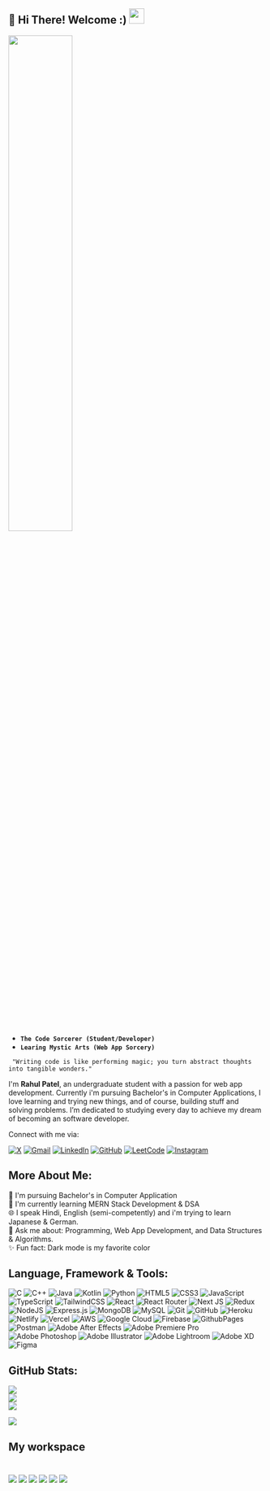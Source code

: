 ## 👋 Hi There! Welcome :) <img src="https://github.githubassets.com/images/mona-loading-dark.gif" width="30"/>

<img width="50%" src="https://mblogthumb-phinf.pstatic.net/MjAxODExMDFfMTcw/MDAxNTQxMDQyMDg4MjQ0.B0N974qP_FCEw6Hj28xDjRYXTHU6R7M7pEpvsRKhqlAg.zaTEhwKDfmQql81e44pyBapnlvdO38GdJHME-V_fQkAg.GIF.yellowouk2/1540993661620.GIF?type=w800"/>

- **`The Code Sorcerer (Student/Developer)`**<br/>
- **`Learing Mystic Arts (Web App Sorcery)`**


```
 "Writing code is like performing magic; you turn abstract thoughts into tangible wonders." 
```



I'm **Rahul Patel**, an undergraduate student with a passion for web app development. Currently i'm pursuing Bachelor's in Computer Applications, I love learning and trying new things, and of course, building stuff and solving problems. I’m dedicated to studying every day to achieve my dream of becoming an software developer.

Connect with me via:

[![X](https://img.shields.io/badge/X-black.svg?logo=X&logoColor=white)](https://x.com/rahulpatel7899) [![Gmail](https://img.shields.io/badge/Gmail-D14836?logo=gmail&logoColor=white)](mailto:mp902785@gmail.com)
 [![LinkedIn](https://img.shields.io/badge/LinkedIn-%230077B5.svg?logo=linkedin&logoColor=white)](https://linkedin.com/in/rahul-patel-6b3143220) [![GitHub](https://img.shields.io/badge/GitHub-%23121011.svg?logo=github&logoColor=white)](https://github.com/rahulpatel902)
 [![LeetCode](https://img.shields.io/badge/LeetCode-%23FFA116.svg?logo=leetcode&logoColor=black)](https://leetcode.com/rahulpatel902) [![Instagram](https://img.shields.io/badge/Instagram-%23E4405F.svg?logo=Instagram&logoColor=white)](https://instagram.com/rahul_p902)


## More About Me:
🔭 I'm pursuing Bachelor's in Computer Application<br>🌱 I'm currently learning MERN Stack Development & DSA<br>🌐 I speak Hindi, English (semi-competently) and i'm trying to learn Japanese & German.<br>💬 Ask me about: Programming, Web App Development, and Data Structures & Algorithms.<br>✨ Fun fact: Dark mode is my favorite color<br/>

## Language, Framework & Tools:
![C](https://img.shields.io/badge/c-%2300599C.svg?style=flat-square&logo=c&logoColor=white) ![C++](https://img.shields.io/badge/c++-%2300599C.svg?style=flat-square&logo=c%2B%2B&logoColor=white) ![Java](https://img.shields.io/badge/java-%23ED8B00.svg?style=flat-square&logo=openjdk&logoColor=white) ![Kotlin](https://img.shields.io/badge/kotlin-%237F52FF.svg?style=flat-square&logo=kotlin&logoColor=white) ![Python](https://img.shields.io/badge/python-3670A0?style=flat-square&logo=python&logoColor=ffdd54) ![HTML5](https://img.shields.io/badge/html5-%23E34F26.svg?style=flat-square&logo=html5&logoColor=white) ![CSS3](https://img.shields.io/badge/css3-%231572B6.svg?style=flat-square&logo=css3&logoColor=white) ![JavaScript](https://img.shields.io/badge/javascript-%23323330.svg?style=flat-square&logo=javascript&logoColor=%23F7DF1E) ![TypeScript](https://img.shields.io/badge/typescript-%23007ACC.svg?style=flat-square&logo=typescript&logoColor=white) ![TailwindCSS](https://img.shields.io/badge/tailwindcss-%2338B2AC.svg?style=flat-square&logo=tailwind-css&logoColor=white) ![React](https://img.shields.io/badge/react-%2320232a.svg?style=flat-square&logo=react&logoColor=%2361DAFB) ![React Router](https://img.shields.io/badge/React_Router-CA4245?style=flat-square&logo=react-router&logoColor=white) ![Next JS](https://img.shields.io/badge/Next-black?style=flat-square&logo=next.js&logoColor=white) ![Redux](https://img.shields.io/badge/redux-%23593d88.svg?style=flat-square&logo=redux&logoColor=white) ![NodeJS](https://img.shields.io/badge/node.js-6DA55F?style=flat-square&logo=node.js&logoColor=white) ![Express.js](https://img.shields.io/badge/express.js-%23404d59.svg?style=flat-square&logo=express&logoColor=%2361DAFB) ![MongoDB](https://img.shields.io/badge/MongoDB-%234ea94b.svg?style=flat-square&logo=mongodb&logoColor=white) ![MySQL](https://img.shields.io/badge/mysql-4479A1.svg?style=flat-square&logo=mysql&logoColor=white) ![Git](https://img.shields.io/badge/git-%23F05033.svg?style=flat-square&logo=git&logoColor=white) ![GitHub](https://img.shields.io/badge/github-%23121011.svg?style=flat-square&logo=github&logoColor=white)  ![Heroku](https://img.shields.io/badge/heroku-%23430098.svg?style=flat-square&logo=heroku&logoColor=white) ![Netlify](https://img.shields.io/badge/netlify-%23000000.svg?style=flat-square&logo=netlify&logoColor=#00C7B7) ![Vercel](https://img.shields.io/badge/vercel-%23000000.svg?style=flat-square&logo=vercel&logoColor=white) ![AWS](https://img.shields.io/badge/AWS-%23FF9900.svg?style=flat-square&logo=amazon-aws&logoColor=white) ![Google Cloud](https://img.shields.io/badge/GoogleCloud-%234285F4.svg?style=flat-square&logo=google-cloud&logoColor=white) ![Firebase](https://img.shields.io/badge/firebase-%23039BE5.svg?style=flat-square&logo=firebase) ![GithubPages](https://img.shields.io/badge/github%20pages-121013?style=flat-square&logo=github&logoColor=white) ![Postman](https://img.shields.io/badge/Postman-FF6C37?style=flat-square&logo=postman&logoColor=white) ![Adobe After Effects](https://img.shields.io/badge/Adobe%20After%20Effects-9999FF.svg?style=flat-square&logo=Adobe%20After%20Effects&logoColor=white) ![Adobe Premiere Pro](https://img.shields.io/badge/Adobe%20Premiere%20Pro-9999FF.svg?style=flat-square&logo=Adobe%20Premiere%20Pro&logoColor=white) ![Adobe Photoshop](https://img.shields.io/badge/adobe%20photoshop-%2331A8FF.svg?style=flat-square&logo=adobe%20photoshop&logoColor=white) ![Adobe Illustrator](https://img.shields.io/badge/adobe%20illustrator-%23FF9A00.svg?style=flat-square&logo=adobe%20illustrator&logoColor=white) ![Adobe Lightroom](https://img.shields.io/badge/Adobe%20Lightroom-31A8FF.svg?style=flat-square&logo=Adobe%20Lightroom&logoColor=white) ![Adobe XD](https://img.shields.io/badge/Adobe%20XD-470137?style=flat-square&logo=Adobe%20XD&logoColor=#FF61F6) ![Figma](https://img.shields.io/badge/figma-%23F24E1E.svg?style=flat-square&logo=figma&logoColor=white) 


## GitHub Stats:
![](https://github-readme-stats.vercel.app/api?username=rahulpatel902&theme=midnight-purple&hide_border=true&include_all_commits=false&count_private=false)<br/>
![](https://github-readme-streak-stats.herokuapp.com/?user=rahulpatel902&theme=midnight-purple&hide_border=true)<br/>
![](https://github-readme-stats.vercel.app/api/top-langs/?username=rahulpatel902&theme=midnight-purple&hide_border=true&include_all_commits=false&count_private=false&layout=compact)

![](https://github-contributor-stats.vercel.app/api?username=rahulpatel902&limit=5&theme=midnight-purple&combine_all_yearly_contributions=true)


## My workspace<br/><br/>
<img src="https://img.shields.io/badge/ASUS-%23000000.svg?&style=for-the-badge&logo=asus&logoColor=white"/> <img src="https://img.shields.io/badge/Windows%2011-%230079D1.svg?&style=for-the-badge&logo=windows&logoColor=white"/> <img src="https://img.shields.io/badge/Linux%20Ubuntu-%230078D6.svg?&style=for-the-badge&logo=ubuntu&logoColor=white"/> <img src="https://img.shields.io/badge/AMD%20Ryzen%205600H-%230071C5.svg?&style=for-the-badge&logo=amd&logoColor=white"/> <img src="https://img.shields.io/badge/SSD-512GB-%230071C5.svg?&style=for-the-badge&logoColor=white"/> <img src="https://img.shields.io/badge/RAM-16GB-%230071C5.svg?&style=for-the-badge&logo=ram&logoColor=white"/>

